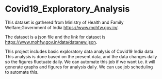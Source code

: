 # Covid19_Exploratory_Analysis

This dataset is gathered from Ministry of Health and Family Welfare,Government of India https://www.mohfw.gov.in/.

The dataset is a json file and the link for dataset is https://www.mohfw.gov.in/data/datanew.json.

This project includes basic exploratory data analysis of Covid19 India data. This analysis is done based on the present data, and the data changes daily so the figures fluctuate daily. We can automate this job if we want i.e. it will generate graphs and figures for analysis daily. We can use job scheduling to automate this.
